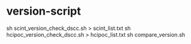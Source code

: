 # version-script
sh scint_version_check_dscc.sh > scint_list.txt
sh hcipoc_version_check_dscc.sh > hcipoc_list.txt
sh compare_version.sh   
